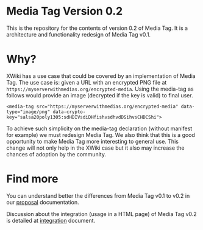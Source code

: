 # Media Tag Version 0.2

This is the repository for the contents of version 0.2 of Media Tag.
It is a architecture and functionality redesign of Media Tag v0.1.

# Why?

XWiki has a use case that could be covered by an implementation of Media Tag.
The use case is: given a URL with an encrypted PNG file at `https://myserverwithmedias.org/encrypted-media`.
Using the media-tag as follows would provide an image (decrypted if the key is valid) to final user.

```
<media-tag src="https://myserverwithmedias.org/encrypted-media" data-type="image/png" data-crypto-key="salsa20poly1305:sdHDIVsdiDHfishvsdhvdDSihvsCHDCShi">
```
To achieve such simplicity on the media-tag declaration (without manifest for example) we must redesign Media Tag.
We also think that this is a good opportunity to make Media Tag more interesting to general use.
This change will not only help in the XWiki case but it also may increase the chances of adoption by the community.

# Find more

You can understand better the differences from Media Tag v0.1 to
v0.2 in our [proposal](docs/proposal.md) documentation.

Discussion about the integration (usage in a HTML page) of Media Tag v0.2 is
detailed at [integration](docs/integration.md) document.
